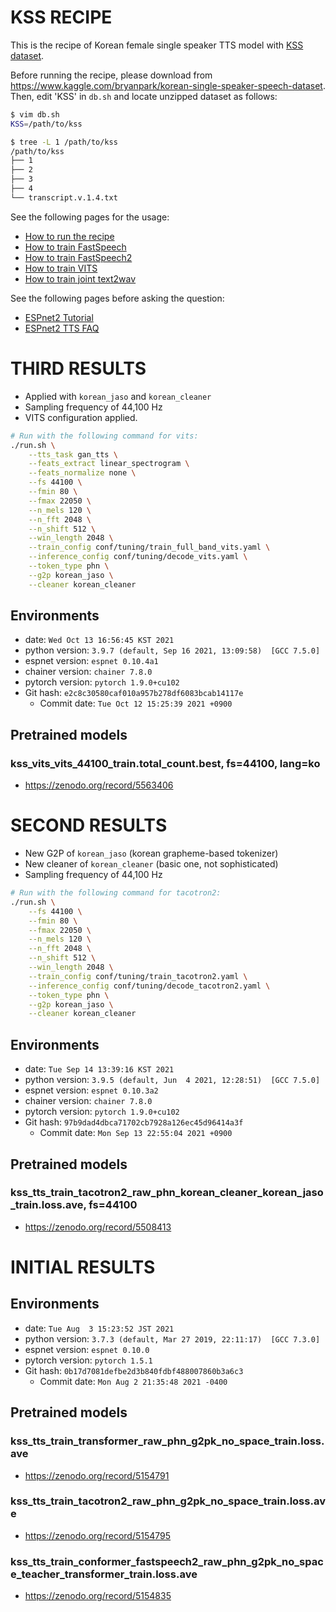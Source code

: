 # KSS RECIPE

This is the recipe of Korean female single speaker TTS model with [KSS dataset](https://www.kaggle.com/bryanpark/korean-single-speaker-speech-dataset).

Before running the recipe, please download from https://www.kaggle.com/bryanpark/korean-single-speaker-speech-dataset.  
Then, edit 'KSS' in `db.sh` and locate unzipped dataset as follows:

```bash
$ vim db.sh
KSS=/path/to/kss

$ tree -L 1 /path/to/kss
/path/to/kss
├── 1
├── 2
├── 3
├── 4
└── transcript.v.1.4.txt
```

See the following pages for the usage:
- [How to run the recipe](../../TEMPLATE/tts1/README.md#how-to-run)
- [How to train FastSpeech](../../TEMPLATE/tts1/README.md#fastspeech-training)
- [How to train FastSpeech2](../../TEMPLATE/tts1/README.md#fastspeech2-training)
- [How to train VITS](../../TEMPLATE/tts1/README.md#vits-training)
- [How to train joint text2wav](../../TEMPLATE/tts1/README.md#joint-text2wav-training)

See the following pages before asking the question:
- [ESPnet2 Tutorial](https://espnet.github.io/espnet/espnet2_tutorial.html)
- [ESPnet2 TTS FAQ](../../TEMPLATE/tts1/README.md#faq)


# THIRD RESULTS
- Applied with `korean_jaso` and `korean_cleaner`
- Sampling frequency of 44,100 Hz
- VITS configuration applied.

```sh
# Run with the following command for vits:
./run.sh \
    --tts_task gan_tts \
    --feats_extract linear_spectrogram \
    --feats_normalize none \
    --fs 44100 \
    --fmin 80 \
    --fmax 22050 \
    --n_mels 120 \
    --n_fft 2048 \
    --n_shift 512 \
    --win_length 2048 \
    --train_config conf/tuning/train_full_band_vits.yaml \
    --inference_config conf/tuning/decode_vits.yaml \
    --token_type phn \
    --g2p korean_jaso \
    --cleaner korean_cleaner
```

## Environments
- date: `Wed Oct 13 16:56:45 KST 2021`
- python version: `3.9.7 (default, Sep 16 2021, 13:09:58)  [GCC 7.5.0]`
- espnet version: `espnet 0.10.4a1`
- chainer version: `chainer 7.8.0`
- pytorch version: `pytorch 1.9.0+cu102`
- Git hash: `e2c8c30580caf010a957b278df6083bcab14117e`
  - Commit date: `Tue Oct 12 15:25:39 2021 +0900`

## Pretrained models

### kss_vits_vits_44100_train.total_count.best, fs=44100, lang=ko
- https://zenodo.org/record/5563406


# SECOND RESULTS
- New G2P of `korean_jaso` (korean grapheme-based tokenizer)
- New cleaner of `korean_cleaner` (basic one, not sophisticated)
- Sampling frequency of 44,100 Hz

```sh
# Run with the following command for tacotron2:
./run.sh \
    --fs 44100 \
    --fmin 80 \
    --fmax 22050 \
    --n_mels 120 \
    --n_fft 2048 \
    --n_shift 512 \
    --win_length 2048 \
    --train_config conf/tuning/train_tacotron2.yaml \
    --inference_config conf/tuning/decode_tacotron2.yaml \
    --token_type phn \
    --g2p korean_jaso \
    --cleaner korean_cleaner
```

## Environments
- date: `Tue Sep 14 13:39:16 KST 2021`
- python version: `3.9.5 (default, Jun  4 2021, 12:28:51)  [GCC 7.5.0]`
- espnet version: `espnet 0.10.3a2`
- chainer version: `chainer 7.8.0`
- pytorch version: `pytorch 1.9.0+cu102`
- Git hash: `97b9dad4dbca71702cb7928a126ec45d96414a3f`
  - Commit date: `Mon Sep 13 22:55:04 2021 +0900`

## Pretrained models

### kss_tts_train_tacotron2_raw_phn_korean_cleaner_korean_jaso_train.loss.ave, fs=44100
- https://zenodo.org/record/5508413


# INITIAL RESULTS

## Environments
- date: `Tue Aug  3 15:23:52 JST 2021`
- python version: `3.7.3 (default, Mar 27 2019, 22:11:17)  [GCC 7.3.0]`
- espnet version: `espnet 0.10.0`
- pytorch version: `pytorch 1.5.1`
- Git hash: `0b17d7081defbe2d3b840fdbf488007860b3a6c3`
  - Commit date: `Mon Aug 2 21:35:48 2021 -0400`

## Pretrained models

### kss_tts_train_transformer_raw_phn_g2pk_no_space_train.loss.ave
- https://zenodo.org/record/5154791

### kss_tts_train_tacotron2_raw_phn_g2pk_no_space_train.loss.ave
- https://zenodo.org/record/5154795

### kss_tts_train_conformer_fastspeech2_raw_phn_g2pk_no_space_teacher_transformer_train.loss.ave
- https://zenodo.org/record/5154835
